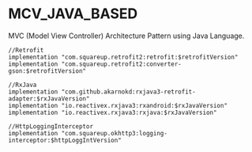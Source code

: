 # MCV_JAVA_BASED
MVC (Model View Controller) Architecture Pattern using Java Language.
    
    //Retrofit
    implementation "com.squareup.retrofit2:retrofit:$retrofitVersion"
    implementation "com.squareup.retrofit2:converter-gson:$retrofitVersion"

    //RxJava
    implementation "com.github.akarnokd:rxjava3-retrofit-adapter:$rxJavaVersion"
    implementation "io.reactivex.rxjava3:rxandroid:$rxJavaVersion"
    implementation "io.reactivex.rxjava3:rxjava:$rxJavaVersion"

    //HttpLoggingInterceptor
    implementation "com.squareup.okhttp3:logging-interceptor:$httpLoggIntVersion"
